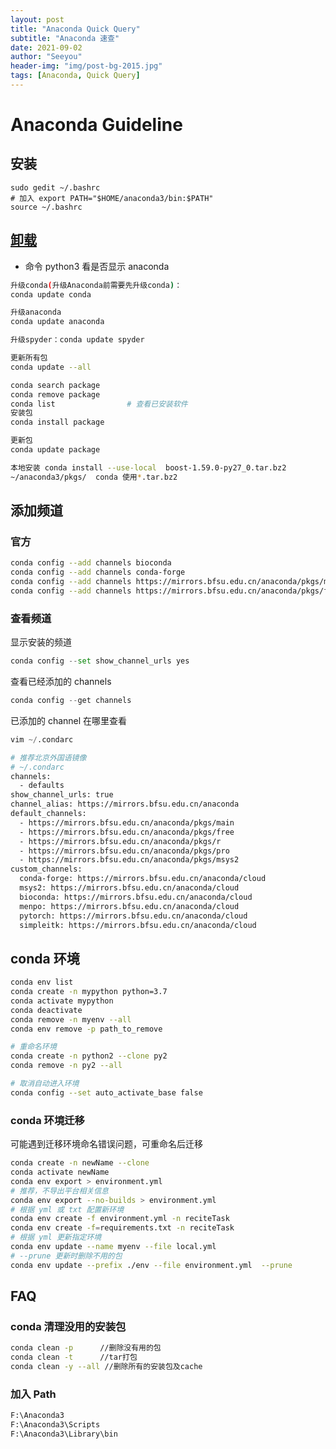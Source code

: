 ```yaml
---
layout: post
title: "Anaconda Quick Query"
subtitle: "Anaconda 速查"
date: 2021-09-02
author: "Seeyou"
header-img: "img/post-bg-2015.jpg"
tags: [Anaconda, Quick Query]
---
```

# Anaconda Guideline

## 安装

```shell
sudo gedit ~/.bashrc
# 加入 export PATH="$HOME/anaconda3/bin:$PATH"
source ~/.bashrc
```

## [卸载](https://blog.csdn.net/qq_22474567/article/details/54984257)

- 命令 python3 看是否显示 anaconda

```sh
升级conda(升级Anaconda前需要先升级conda)：
conda update conda

升级anaconda
conda update anaconda

升级spyder：conda update spyder

更新所有包
conda update --all

conda search package
conda remove package
conda list                # 查看已安装软件
安装包
conda install package

更新包
conda update package

本地安装 conda install --use-local  boost-1.59.0-py27_0.tar.bz2
~/anaconda3/pkgs/  conda 使用*.tar.bz2
```

## 添加频道

### 官方

```sh
conda config --add channels bioconda
conda config --add channels conda-forge
conda config --add channels https://mirrors.bfsu.edu.cn/anaconda/pkgs/main
conda config --add channels https://mirrors.bfsu.edu.cn/anaconda/pkgs/free
```

### 查看频道

显示安装的频道

```py
conda config --set show_channel_urls yes
```

查看已经添加的 channels

```py
conda config --get channels
```

已添加的 channel 在哪里查看
```py
vim ~/.condarc
```

```sh
# 推荐北京外国语镜像
# ~/.condarc
channels:
  - defaults
show_channel_urls: true
channel_alias: https://mirrors.bfsu.edu.cn/anaconda
default_channels:
  - https://mirrors.bfsu.edu.cn/anaconda/pkgs/main
  - https://mirrors.bfsu.edu.cn/anaconda/pkgs/free
  - https://mirrors.bfsu.edu.cn/anaconda/pkgs/r
  - https://mirrors.bfsu.edu.cn/anaconda/pkgs/pro
  - https://mirrors.bfsu.edu.cn/anaconda/pkgs/msys2
custom_channels:
  conda-forge: https://mirrors.bfsu.edu.cn/anaconda/cloud
  msys2: https://mirrors.bfsu.edu.cn/anaconda/cloud
  bioconda: https://mirrors.bfsu.edu.cn/anaconda/cloud
  menpo: https://mirrors.bfsu.edu.cn/anaconda/cloud
  pytorch: https://mirrors.bfsu.edu.cn/anaconda/cloud
  simpleitk: https://mirrors.bfsu.edu.cn/anaconda/cloud
```

## conda 环境

```sh
conda env list
conda create -n mypython python=3.7
conda activate mypython
conda deactivate
conda remove -n myenv --all
conda env remove -p path_to_remove

# 重命名环境
conda create -n python2 --clone py2
conda remove -n py2 --all

# 取消自动进入环境
conda config --set auto_activate_base false
```

### conda 环境迁移

可能遇到迁移环境命名错误问题，可重命名后迁移

```sh
conda create -n newName --clone
conda activate newName
conda env export > environment.yml
# 推荐，不导出平台相关信息
conda env export --no-builds > environment.yml
# 根据 yml 或 txt 配置新环境
conda env create -f environment.yml -n reciteTask
conda env create -f=requirements.txt -n reciteTask
# 根据 yml 更新指定环境
conda env update --name myenv --file local.yml
# --prune 更新时删除不用的包
conda env update --prefix ./env --file environment.yml  --prune
```

## FAQ

### conda 清理没用的安装包

```sh
conda clean -p      //删除没有用的包
conda clean -t      //tar打包
conda clean -y --all //删除所有的安装包及cache
```

### 加入 Path

```txt
F:\Anaconda3
F:\Anaconda3\Scripts
F:\Anaconda3\Library\bin
```
